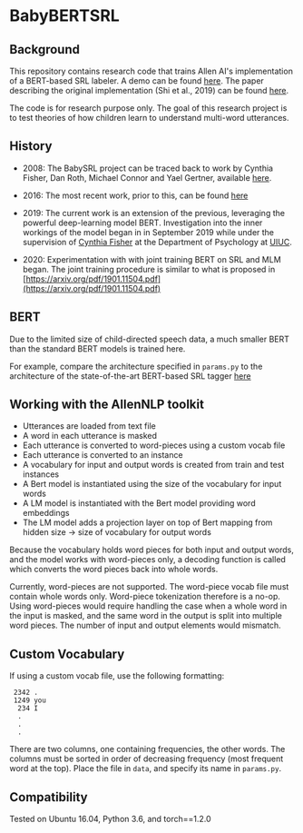 # BabyBERTSRL

## Background

This repository contains research code that trains Allen AI's implementation of a BERT-based SRL labeler. 
A demo can be found [here](https://demo.allennlp.org/semantic-role-labeling). 
The paper describing the original implementation (Shi et al., 2019) can be found [here](https://arxiv.org/abs/1904.05255).

The code is for research purpose only. 
The goal of this research project is to test theories of how children learn to understand multi-word utterances. 

## History

- 2008: The BabySRL project can be traced back to work by Cynthia Fisher, Dan Roth, Michael Connor and Yael Gertner, available [here](https://www.aclweb.org/anthology/W08-2111/).

- 2016: The most recent work, prior to this, can be found [here](https://gitlab-beta.engr.illinois.edu/babysrl-group/babysrl)

- 2019: The current work is an extension of the previous, leveraging the powerful deep-learning model BERT. Investigation into the inner workings of the model began in in September 2019 while under the supervision of [Cynthia Fisher](https://psychology.illinois.edu/directory/profile/clfishe)
at the Department of Psychology at [UIUC](https://psychology.illinois.edu/). 

- 2020: Experimentation with with joint training BERT on SRL and MLM began. The joint training procedure is similar to what is proposed in [https://arxiv.org/pdf/1901.11504.pdf](https://arxiv.org/pdf/1901.11504.pdf)

## BERT
 
Due to the limited size of child-directed speech data, 
a much smaller BERT than the standard BERT models is trained here.

For example, compare the architecture specified in `params.py` to the
architecture of the state-of-the-art BERT-based SRL tagger [here](https://github.com/allenai/allennlp/blob/master/training_config/bert_base_srl.jsonnet)

## Working with the AllenNLP toolkit

* Utterances are loaded from text file
* A word in each utterance is masked
* Each utterance is converted to word-pieces using a custom vocab file
* Each utterance is converted to an instance
* A vocabulary for input and output words is created from train and test instances
* A Bert model is instantiated using the size of the vocabulary for input words
* A LM model is instantiated with the Bert model providing word embeddings
* The LM model adds a projection layer on top of Bert mapping from hidden size -> size of vocabulary for output words

Because the vocabulary holds word pieces for both input and output words, and the model works with word-pieces only,
a decoding function is called which converts the word pieces back into whole words.

Currently, word-pieces are not supported. 
The word-piece vocab file must contain whole words only.
Word-piece tokenization therefore is a no-op.
Using word-pieces would require handling the case when a whole word in the input is masked,
and the same word in the output is split into multiple word pieces. 
The number of input and output elements would mismatch. 

## Custom Vocabulary

If using a custom vocab file, use the following formatting:
```text
 2342 .
 1249 you
  234 I
  .
  .
  .
```

There are two columns, one containing frequencies, the other words. 
The columns must be sorted in order of decreasing frequency (most frequent word at the top).
Place the file in `data`, and specify its name in `params.py`.


## Compatibility

Tested on Ubuntu 16.04, Python 3.6, and torch==1.2.0
